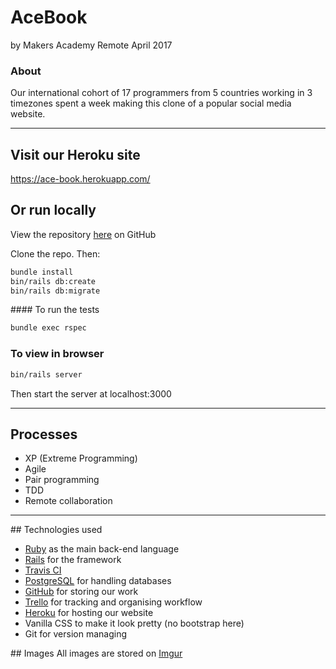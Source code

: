 # AceBook
by Makers Academy Remote April 2017

### About
Our international cohort of 17 programmers from 5 countries working in 3 timezones spent a week making this clone of a popular social media website.

---
## Visit our Heroku site
https://ace-book.herokuapp.com/

## Or run locally
View the repository [here](https://github.com/makersacademy/acebook-remote-april-2017) on GitHub

Clone the repo. Then:

```bash
bundle install
bin/rails db:create
bin/rails db:migrate
```
#### To run the tests
```bash
bundle exec rspec
```

### To view in browser
```bash
bin/rails server
```
Then start the server at localhost:3000

---
## Processes
* XP (Extreme Programming)
* Agile
* Pair programming
* TDD
* Remote collaboration

---
## Technologies used

* [Ruby](https://www.ruby-lang.org/en/) as the main back-end language
* [Rails](http://rubyonrails.org/) for the framework
* [Travis CI](https://travis-ci.org/)
* [PostgreSQL](https://www.postgresql.org/) for handling databases
* [GitHub](https://github.com/makersacademy/acebook-remote-april-2017) for storing our work
* [Trello](https://trello.com/) for tracking and organising workflow
* [Heroku](https://ace-book.herokuapp.com/
) for hosting our website
* Vanilla CSS to make it look pretty (no bootstrap here)
* Git for version managing

## Images
All images are stored on [Imgur](http://i.imgur.com/1O64JDt.png
)
